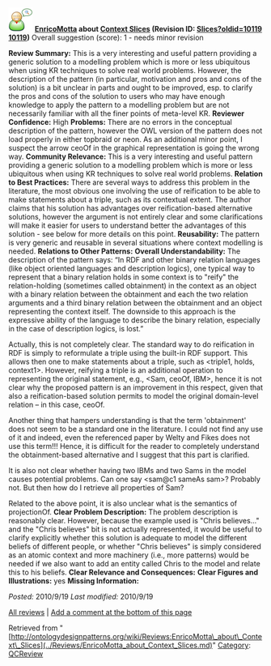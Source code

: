 [![](../images/thumb/2/29/Reviewer.png/48px-Reviewer.png)](../Image/Reviewer.png.md "Reviewer.png")
__[EnricoMotta](../User/EnricoMotta.md "User:EnricoMotta") about [Context Slices](../Submissions/Context_Slices.md "Submissions:Context Slices") (Revision ID: [Slices?oldid=10119 10119](../Submissions/Context.md "http://ontologydesignpatterns.org/wiki/Submissions:Context"))__
Overall suggestion (score): 1 - needs minor revision




 __Review Summary:__ This is a very interesting and useful pattern providing a generic solution to a modelling problem which is more or less ubiquitous when using KR techniques to solve real world problems. However, the description of the pattern (in particular, motivation and pros and cons of the solution) is a bit unclear in parts and ought to be improved, esp. to clarify the pros and cons of the solution to users who may have enough knowledge to apply the pattern to a modelling problem but are not necessarily familiar with all the finer points of meta-level KR.
__Reviewer Confidence:__ High
__Problems:__ There are no errors in the conceptual description of the pattern, however the OWL version of the pattern does not load properly in either topbraid or neon. As an additional minor point, I suspect the arrow ceoOf in the graphical representation is going the wrong way.
__Community Relevance:__ This is a very interesting and useful pattern providing a generic solution to a modelling problem which is more or less ubiquitous when using KR techniques to solve real world problems.
__Relation to Best Practices:__ There are several ways to address this problem in the literature, the most obvious one involving the use of reification to be able to make statements about a triple, such as its contextual extent. The author claims that his solution has advantages over reification-based alternative solutions, however the argument is not entirely clear and some clarifications will make it easier for users to understand better the advantages of this solution - see below for more details on this point.
__Reusability:__ The pattern is very generic and reusable in several situations where context modelling is needed.
__Relations to Other Patterns:__ 
__Overall Understandability:__ The description of the pattern says:
“In RDF and other binary relation languages (like object oriented languages and description logics), one typical way to represent that a binary relation holds in some context is to "reify" the relation-holding (sometimes called obtainment) in the context as an object with a binary relation between the obtainment and each the two relation arguments and a third binary relation between the obtainment and an object representing the context itself. The downside to this approach is the expressive ability of the language to describe the binary relation, especially in the case of description logics, is lost.”


Actually, this is not completely clear. The standard way to do reification in RDF is simply to reformulate a triple using the built-in RDF support. This allows then one to make statements about a triple, such as <triple1, holds, context1>. However, reifying a triple is an additional operation to representing the original statement, e.g., <Sam, ceoOf, IBM>, hence it is not clear why the proposed pattern is an improvement in this respect, given that also a reification-based solution permits to model the original domain-level relation – in this case, ceoOf. 


Another thing that hampers understanding is that the term 'obtainment' does not seem to be a standard one in the literature. I could not find any use of it and indeed, even the referenced paper by Welty and Fikes does not use this term!!! Hence, it is difficult for the reader to completely understand the obtainment-based alternative and I suggest that this part is clarified. 


It is also not clear whether having two IBMs and two Sams in the model causes potential problems. Can one say <sam@c1 sameAs sam>? Probably not. But then how do I retrieve all properties of Sam? 



Related to the above point, it is also unclear what is the semantics of projectionOf.
__Clear Problem Description:__ The problem description is reasonably clear. However, because the example used is "Chris believes..." and the "Chris believes" bit is not actually represented, it would be useful to clarify explicitly whether this solution is adequate to model the different beliefs of different people, or whether "Chris believes" is simply considered as an atomic context and more machinery (i.e., more patterns) would be needed if we also want to add an entity called Chris to the model and relate this to his beliefs.
__Clear Relevance and Consequences:__ 
__Clear Figures and Illustrations:__ yes
__Missing Information:__ 

_Posted:_ 2010/9/19 _Last modified:_ 2010/9/19



[All reviews](../Reviews/Main.md "Reviews:Main") | [Add a comment at the bottom of this page](index.php@title=Odp%253AAdd_comment&target=../Reviews/EnricoMotta_about_Context_Slices.md#New_comment "http://ontologydesignpatterns.org/wiki/index.php?title=Odp:Add_comment&target=Reviews:EnricoMotta_about_Context_Slices#New_comment")


Retrieved from "[http://ontologydesignpatterns.org/wiki/Reviews:EnricoMotta\_about\_Context\_Slices](../Reviews/EnricoMotta_about_Context_Slices.md)"
 [Category](http://ontologydesignpatterns.org/wiki/Special:Categories "Special:Categories"): [QCReview](../Category/QCReview.md "Category:QCReview")